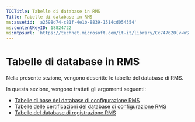 ```yaml
---
TOCTitle: Tabelle di database in RMS
Title: Tabelle di database in RMS
ms:assetid: 'a2598d74-c81f-4e1b-8839-1514cd054354'
ms:contentKeyID: 18824722
ms:mtpsurl: 'https://technet.microsoft.com/it-it/library/Cc747620(v=WS.10)'
---
```


Tabelle di database in RMS
==========================

Nella presente sezione, vengono descritte le tabelle del database di RMS.

In questa sezione, vengono trattati gli argomenti seguenti:

-   [Tabelle di base del database di configurazione RMS](https://technet.microsoft.com/8f9e15a2-92bc-41f7-a4fd-329567afb142)
-   [Tabelle delle certificazioni del database di configurazione RMS](https://technet.microsoft.com/d392663a-1a46-42f6-a71d-f0f2c1843566)
-   [Tabelle del database di registrazione RMS](https://technet.microsoft.com/7ab2104c-b12d-4807-8a4b-bcabb145ff9b)
